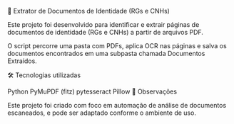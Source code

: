 🧾 Extrator de Documentos de Identidade (RGs e CNHs)

Este projeto foi desenvolvido para identificar e extrair páginas de documentos de identidade (RGs e CNHs) a partir de arquivos PDF.

O script percorre uma pasta com PDFs, aplica OCR nas páginas e salva os documentos encontrados em uma subpasta chamada Documentos Extraídos.

🛠️ Tecnologias utilizadas

Python
PyMuPDF (fitz)
pytesseract
Pillow
📌 Observações

Este projeto foi criado com foco em automação de análise de documentos escaneados, e pode ser adaptado conforme o ambiente de uso.
